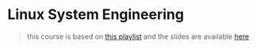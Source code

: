 # Linux System Engineering

> this course is based on [this playlist](https://www.youtube.com/playlist?list=PLRMCwJJwWR1DfWTIcXpj9UoQVFP_sYURc) and the slides are available [here](https://drive.google.com/drive/folders/11T9_nMZaQeV_M4RMP5E8URcdLF3DqC-j)
